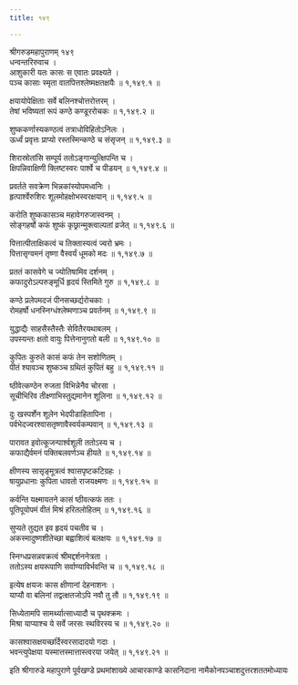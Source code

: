 ```yaml
---
title: १४९

---
```

श्रीगरुडमहापुराणम् १४९  
धन्वन्तरिरुवाच ।  
आशुकारी यतः कासः स एवातः प्रवक्ष्यते ।  
पञ्च कासाः स्मृता वातपित्तश्लेष्मक्षतक्षयैः ॥ १,१४९.१ ॥  
  
क्षयायोपेक्षिताः सर्वे बलिनश्चोत्तरोत्तरम् ।  
तेषां भविष्यतां रूपं कण्ठे कण्डूररोचकः ॥ १,१४९.२ ॥  
  
शुष्ककर्णास्यकण्ठत्वं तत्राधोविहितोऽनिलः ।  
ऊर्ध्वं प्रवृत्तः प्राप्यो रस्तस्मिन्कण्ठे च संसृजन् ॥ १,१४९.३ ॥  
  
शिरास्रोतांसि सम्पूर्य ततोऽङ्गान्युत्क्षिपन्ति च ।  
क्षिपन्निवाक्षिणी क्लिष्टस्वरः पार्श्वे च पीडयन् ॥ १,१४९.४ ॥  
  
प्रवर्तते सवक्रेण भिन्नकांस्योपमध्वनिः ।  
हृत्पार्श्वेरुशिरः शूलमोहक्षोभस्वरक्षयान् ॥ १,१४९.५ ॥  
  
करोति शुष्ककासञ्च महावेगरुजास्वनम् ।  
सोङ्गहर्षो कफं शुष्कं कृछ्रान्मुक्त्वाल्पतां व्रजेत् ॥ १,१४९.६ ॥  
  
पित्तात्पीताक्षिकत्वं च तिक्तास्यत्वं ज्वरो भ्रमः ।  
पित्तासृग्वमनं तृष्णा वैस्वर्यं धूमको मदः ॥ १,१४९.७ ॥  
  
प्रततं कासवेगे च ज्योतिषामिव दर्शनम् ।  
कफादुरोऽल्परुङ्मूर्धि हृदयं स्तिमिते गुरु ॥ १,१४९.८ ॥  
  
कण्ठे प्रलेपमदजं पीनसच्छर्द्यरोचकाः ।  
रोमहर्षो धनस्निग्धंश्लेष्मणाञ्च प्रवर्तनम् ॥ १,१४९.९ ॥  
  
युद्धाद्यैः साहसैस्तैस्तैः सेवितैरयथाबलम् ।  
उपस्यन्तः क्षतो वायुः पित्तेनानुगतो बली ॥ १,१४९.१० ॥  
  
कुपितः कुरुते कासं कफं तेन सशोणितम् ।  
पीतं श्यावञ्च शुष्कञ्च ग्रथितं कुपितं बहु ॥ १,१४९.११ ॥  
  
ष्ठीवेत्कण्ठेन रुजता विभिन्नेनैव चोरसा ।  
सूचीभिरिव तीक्ष्णाभिस्तुद्यमानेन शूलिना ॥ १,१४९.१२ ॥  
  
दुः खस्पर्शेन शूलेन भेदपीडाहितापिना ।  
पर्वभेदज्वरश्वासतृष्णावैस्वर्यकम्पवान् ॥ १,१४९.१३ ॥  
  
पारावत इवोत्कूजन्पार्श्वशूली ततोऽस्य च ।  
कफाद्यैर्वमनं पक्तिबलवर्णञ्च हीयते ॥ १,१४९.१४ ॥  
  
क्षीणस्य सासृङ्मूत्रत्वं श्वासपृष्टकटिग्रहः ।  
षायुप्रधानाः कुपिता धावतो राजयक्ष्मणः ॥ १,१४९.१५ ॥  
  
कर्वन्ति यक्ष्मायतने कासं ष्ठीवत्कफं ततः ।  
पूतिपूयोपमं वीतं मिश्रं हरितलोहितम् ॥ १,१४९.१६ ॥  
  
सुप्यते तुद्यत इव हृदयं पचतीव च ।  
अकस्मादुष्णशीतेच्छा बह्वाशित्वं बलक्षयः ॥ १,१४९.१७ ॥  
  
स्निग्धप्रसन्नवक्रत्वं श्रीमद्दर्शननेत्रता ।  
ततोऽस्य क्षयरूपाणि सर्वाण्याविर्भवन्ति च ॥ १,१४९.१८ ॥  
  
इत्येष क्षयजः कास क्षीणानां देहनाशनः ।  
याप्यौ वा बलिनां तद्वत्क्षतजोऽपि नवौ तु तौ ॥ १,१४९.१९ ॥  
  
सिध्येतामपि सामर्थ्यात्साध्यादौ च पृथक्क्रमः ।  
मिश्रा याप्याश्च ये सर्वे जरसः स्थविरस्य च ॥ १,१४९.२० ॥  
  
कासश्वासक्षयच्छर्दिस्वरसादादयो गदाः ।  
भवन्त्युपेक्षया यस्मात्तस्मात्तास्त्वरया जयेत् ॥ १,१४९.२१ ॥  
  
इति श्रीगारुडे महापुराणे पूर्वखण्डे प्रथमांशाख्ये आचारकाण्डे कासनिदाना नामैकोनपञ्चाशदुत्तरशततमोध्यायः